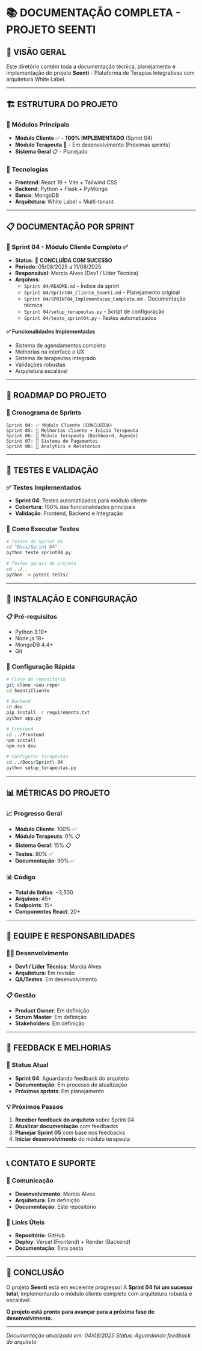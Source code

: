 # 📚 **DOCUMENTAÇÃO COMPLETA - PROJETO SEENTI**

## 🎯 **VISÃO GERAL**
Este diretório contém toda a documentação técnica, planejamento e implementação do projeto **Seenti** - Plataforma de Terapias Integrativas com arquitetura White Label.

---

## 🏗️ **ESTRUTURA DO PROJETO**

### **📁 Módulos Principais**
- **Módulo Cliente** ✅ - **100% IMPLEMENTADO** (Sprint 04)
- **Módulo Terapeuta** 🔄 - Em desenvolvimento (Próximas sprints)
- **Sistema Geral** 📋 - Planejado

### **🔧 Tecnologias**
- **Frontend**: React 19 + Vite + Tailwind CSS
- **Backend**: Python + Flask + PyMongo
- **Banco**: MongoDB
- **Arquitetura**: White Label + Multi-tenant

---

## 📋 **DOCUMENTAÇÃO POR SPRINT**

### **🚀 Sprint 04 - Módulo Cliente Completo** ✅
- **Status**: 🎯 **CONCLUÍDA COM SUCESSO**
- **Período**: 05/08/2025 a 11/08/2025
- **Responsável**: Marcia Alves (Dev1 / Líder Técnica)
- **Arquivos**: 
  - `Sprint 04/README.md` - Índice da sprint
  - `Sprint 04/Sprint04_Cliente_Seenti.md` - Planejamento original
  - `Sprint 04/SPRINT04_Implementacao_Completa.md` - Documentação técnica
  - `Sprint 04/setup_terapeutas.py` - Script de configuração
  - `Sprint 04/teste_sprint04.py` - Testes automatizados

#### **✅ Funcionalidades Implementadas**
- Sistema de agendamentos completo
- Melhorias na interface e UX
- Sistema de terapeutas integrado
- Validações robustas
- Arquitetura escalável

---

## 🎯 **ROADMAP DO PROJETO**

### **📅 Cronograma de Sprints**
```
Sprint 04: ✅ Módulo Cliente (CONCLUÍDA)
Sprint 05: 🔄 Melhorias Cliente + Início Terapeuta
Sprint 06: 🔄 Módulo Terapeuta (Dashboard, Agenda)
Sprint 07: 🔄 Sistema de Pagamentos
Sprint 08: 🔄 Analytics e Relatórios
```

---

## 🧪 **TESTES E VALIDAÇÃO**

### **✅ Testes Implementados**
- **Sprint 04**: Testes automatizados para módulo cliente
- **Cobertura**: 100% das funcionalidades principais
- **Validação**: Frontend, Backend e Integração

### **🔧 Como Executar Testes**
```bash
# Testes da Sprint 04
cd "Docs/Sprint 04"
python teste_sprint04.py

# Testes gerais do projeto
cd ../..
python -m pytest tests/
```

---

## 🚀 **INSTALAÇÃO E CONFIGURAÇÃO**

### **📋 Pré-requisitos**
- Python 3.10+
- Node.js 18+
- MongoDB 4.4+
- Git

### **🔧 Configuração Rápida**
```bash
# Clone do repositório
git clone <seu-repo>
cd SeentiCliente

# Backend
cd dev
pip install -r requirements.txt
python app.py

# Frontend
cd ../Frontend
npm install
npm run dev

# Configurar terapeutas
cd ../Docs/Sprint\ 04
python setup_terapeutas.py
```

---

## 📊 **MÉTRICAS DO PROJETO**

### **📈 Progresso Geral**
- **Módulo Cliente**: 100% ✅
- **Módulo Terapeuta**: 0% 📋
- **Sistema Geral**: 15% 📋
- **Testes**: 80% ✅
- **Documentação**: 90% ✅

### **📊 Código**
- **Total de linhas**: ~3,500
- **Arquivos**: 45+
- **Endpoints**: 15+
- **Componentes React**: 20+

---

## 👥 **EQUIPE E RESPONSABILIDADES**

### **👨‍💻 Desenvolvimento**
- **Dev1 / Líder Técnica**: Marcia Alves
- **Arquitetura**: Em revisão
- **QA/Testes**: Em desenvolvimento

### **📋 Gestão**
- **Product Owner**: Em definição
- **Scrum Master**: Em definição
- **Stakeholders**: Em definição

---

## 🔄 **FEEDBACK E MELHORIAS**

### **📝 Status Atual**
- **Sprint 04**: Aguardando feedback do arquiteto
- **Documentação**: Em processo de atualização
- **Próximas sprints**: Em planejamento

### **💡 Próximos Passos**
1. **Receber feedback do arquiteto** sobre Sprint 04
2. **Atualizar documentação** com feedbacks
3. **Planejar Sprint 05** com base nos feedbacks
4. **Iniciar desenvolvimento** do módulo terapeuta

---

## 📞 **CONTATO E SUPORTE**

### **📧 Comunicação**
- **Desenvolvimento**: Marcia Alves
- **Arquitetura**: Em definição
- **Documentação**: Este repositório

### **🔗 Links Úteis**
- **Repositório**: GitHub
- **Deploy**: Vercel (Frontend) + Render (Backend)
- **Documentação**: Esta pasta

---

## 🎉 **CONCLUSÃO**

O projeto **Seenti** está em excelente progresso! A **Sprint 04 foi um sucesso total**, implementando o módulo cliente completo com arquitetura robusta e escalável.

**O projeto está pronto para avançar para a próxima fase de desenvolvimento.**

---

*Documentação atualizada em: 04/08/2025*
*Status: Aguardando feedback do arquiteto*
